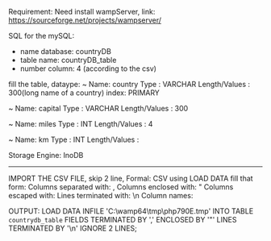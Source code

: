 Requirement:
Need install wampServer, link: https://sourceforge.net/projects/wampserver/

SQL for the mySQL:
- name database: countryDB
- table name: countryDB_table
- number column: 4 (according to the csv)

fill the table, dataype:
~ Name: country
Type : VARCHAR
Length/Values : 300(long name of a country)
index: PRIMARY

~ Name: capital
Type : VARCHAR
Length/Values : 300

~ Name: miles
Type : INT
Length/Values : 4

~ Name: km
Type : INT
Length/Values :

Storage Engine: InoDB
__________________________________________________________________________________________________
IMPORT THE CSV FILE, skip 2 line, Formal: CSV using LOAD DATA
fill that form:
Columns separated with:
,
Columns enclosed with:
"
Columns escaped with:
Lines terminated with:
\n
Column names:

OUTPUT:
LOAD DATA INFILE 'C:\\wamp64\\tmp\\php790E.tmp' INTO TABLE `countrydb_table` FIELDS TERMINATED BY ',' ENCLOSED BY '\"' LINES TERMINATED BY '\n' IGNORE 2 LINES;
